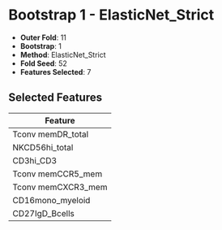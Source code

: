 # Bootstrap 1 - ElasticNet_Strict

- **Outer Fold**: 11
- **Bootstrap**: 1
- **Method**: ElasticNet_Strict
- **Fold Seed**: 52
- **Features Selected**: 7

## Selected Features

| Feature |
|---------|
| Tconv memDR_total |
| NKCD56hi_total |
| CD3hi_CD3 |
| Tconv memCCR5_mem |
| Tconv memCXCR3_mem |
| CD16mono_myeloid |
| CD27IgD_Bcells |
